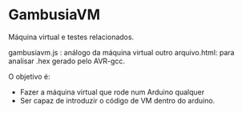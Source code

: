 # GambusiaVM
Máquina virtual e testes relacionados.


gambusiavm.js : análogo da máquina virtual
outro arquivo.html: para analisar .hex gerado pelo AVR-gcc.

O objetivo é:

- Fazer a máquina virtual que rode num Arduino qualquer
- Ser capaz de introduzir o código de VM dentro do arduino.
